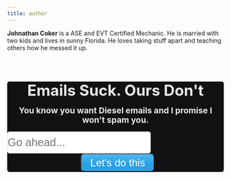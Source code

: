 ```yaml
---
title: author
---
```


**Johnathan Coker** is a ASE and EVT Certified Mechanic. He is married with two kids and lives in sunny Florida. He loves taking stuff apart and teaching others how he messed it up.

<link href="//cdn-images.mailchimp.com/embedcode/classic-10_7.css" rel="stylesheet" type="text/css">
<style type="text/css">
 #mc_embed_signup{
    margin-top: 5em;
    background: rgba(9, 10, 11, 0.97);
    border-radius: 5px;
        }

</style>
<div id="mc_embed_signup">
<form action="https://gmail.us20.list-manage.com/subscribe/post?u=aeb37d143f29bd50ed3c8977e&amp;id=47c8598fc5" method="post" id="mc-embedded-subscribe-form" name="mc-embedded-subscribe-form" class="validate" target="_blank" novalidate>
    <div id="mc_embed_signup_scroll">
 <h1 style="margin: 0 0 10px 0;
    color: #000;
  font-size: 2.2rem;
   text-align: center;
  color: rgba(255, 255, 255, 0.9);
  line-height: 1.15em;">Emails Suck. Ours Don't</h1>
    <h3 style="margin: 0 0 10px 0;
    color: #000;
  font-size: 1.2rem;
  margin: 1rem;
  text-align: center;
  color: rgba(255, 255, 255, 0.9);
  line-height: 1.15em;">You know you want Diesel emails and I promise I won't spam you.</h3>

<div class="mc-field-group">
 <input Style="
  padding: 10px 0 10px;
  border: #ddd 1px solid;
  color: #000d;
  font-size: 1.6rem;
  font-weight: normal;
  border-radius: 5px;" type="email" value="" placeholder="Go ahead..." name="EMAIL" class="required email" id="mce-EMAIL">
</div>
 <div id="mce-responses" class="clear">
  <div class="response" id="mce-error-response" style="display:none"></div>
  <div class="response" id="mce-success-response" style="display:none"></div>
 </div>    <!-- real people should not fill this in and expect good things - do not remove this or risk form bot signups-->
    <div style="position: absolute; left: -5000px;" aria-hidden="true"><input type="text" name="b_aeb37d143f29bd50ed3c8977e_47c8598fc5" tabindex="-1" value=""></div>
    <div style="text-align: center;" class="clear"><input style="position: relative;
  display: inline-block;
  margin: 0 0 0 10px;
  padding: 0 20px;
  height: 43px;
  outline: none;
  color: #fff;
  font-size: 1.5rem;
  line-height: 39px;
  background: linear-gradient(#4fb7f0, #29a0e0 60%, #29a0e0 90%, #36a6e2);
    border-radius: 8px;
" type="submit" value="Let's do this" name="subscribe" id="mc-embedded-subscribe" class="button"></div>
    </div>
</form>
</div>
